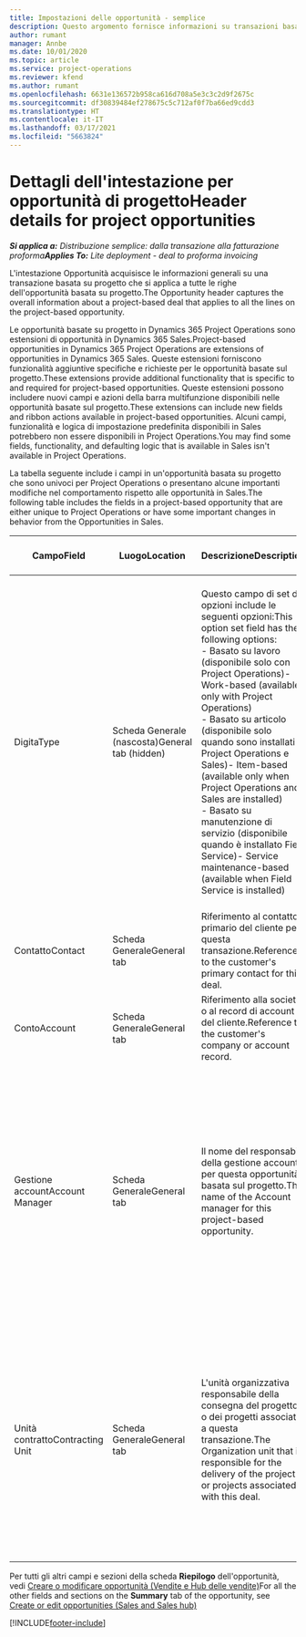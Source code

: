 ```yaml
---
title: Impostazioni delle opportunità - semplice
description: Questo argomento fornisce informazioni su transazioni basate su progetto e righe di opportunità basate su progetto.
author: rumant
manager: Annbe
ms.date: 10/01/2020
ms.topic: article
ms.service: project-operations
ms.reviewer: kfend
ms.author: rumant
ms.openlocfilehash: 6631e136572b958ca616d708a5e3c3c2d9f2675c
ms.sourcegitcommit: df30839484ef278675c5c712af0f7ba66ed9cdd3
ms.translationtype: HT
ms.contentlocale: it-IT
ms.lasthandoff: 03/17/2021
ms.locfileid: "5663824"
---
```

# <a name="header-details-for-project-opportunities"></a><span data-ttu-id="a1988-103">Dettagli dell'intestazione per opportunità di progetto</span><span class="sxs-lookup"><span data-stu-id="a1988-103">Header details for project opportunities</span></span>

<span data-ttu-id="a1988-104">_**Si applica a:** Distribuzione semplice: dalla transazione alla fatturazione proforma_</span><span class="sxs-lookup"><span data-stu-id="a1988-104">_**Applies To:** Lite deployment - deal to proforma invoicing_</span></span>

<span data-ttu-id="a1988-105">L'intestazione Opportunità acquisisce le informazioni generali su una transazione basata su progetto che si applica a tutte le righe dell'opportunità basata su progetto.</span><span class="sxs-lookup"><span data-stu-id="a1988-105">The Opportunity header captures the overall information about a project-based deal that applies to all the lines on the project-based opportunity.</span></span>

<span data-ttu-id="a1988-106">Le opportunità basate su progetto in Dynamics 365 Project Operations sono estensioni di opportunità in Dynamics 365 Sales.</span><span class="sxs-lookup"><span data-stu-id="a1988-106">Project-based opportunities in Dynamics 365 Project Operations are extensions of opportunities in Dynamics 365 Sales.</span></span> <span data-ttu-id="a1988-107">Queste estensioni forniscono funzionalità aggiuntive specifiche e richieste per le opportunità basate sul progetto.</span><span class="sxs-lookup"><span data-stu-id="a1988-107">These extensions provide additional functionality that is specific to and required for project-based opportunities.</span></span> <span data-ttu-id="a1988-108">Queste estensioni possono includere nuovi campi e azioni della barra multifunzione disponibili nelle opportunità basate sul progetto.</span><span class="sxs-lookup"><span data-stu-id="a1988-108">These extensions can include new fields and ribbon actions available in project-based opportunities.</span></span> <span data-ttu-id="a1988-109">Alcuni campi, funzionalità e logica di impostazione predefinita disponibili in Sales potrebbero non essere disponibili in Project Operations.</span><span class="sxs-lookup"><span data-stu-id="a1988-109">You may find some fields, functionality, and defaulting logic that is available in Sales isn't available in Project Operations.</span></span>

<span data-ttu-id="a1988-110">La tabella seguente include i campi in un'opportunità basata su progetto che sono univoci per Project Operations o presentano alcune importanti modifiche nel comportamento rispetto alle opportunità in Sales.</span><span class="sxs-lookup"><span data-stu-id="a1988-110">The following table includes the fields in a project-based opportunity that are either unique to Project Operations or have some important changes in behavior from the Opportunities in Sales.</span></span>

| <span data-ttu-id="a1988-111">**Campo**</span><span class="sxs-lookup"><span data-stu-id="a1988-111">**Field**</span></span> | <span data-ttu-id="a1988-112">**Luogo**</span><span class="sxs-lookup"><span data-stu-id="a1988-112">**Location**</span></span> | <span data-ttu-id="a1988-113">**Descrizione**</span><span class="sxs-lookup"><span data-stu-id="a1988-113">**Description**</span></span> | <span data-ttu-id="a1988-114">**Impatto downstream**</span><span class="sxs-lookup"><span data-stu-id="a1988-114">**Downstream impact**</span></span> |
| --- | --- | --- | --- |
| <span data-ttu-id="a1988-115">Digita</span><span class="sxs-lookup"><span data-stu-id="a1988-115">Type</span></span> | <span data-ttu-id="a1988-116">Scheda Generale (nascosta)</span><span class="sxs-lookup"><span data-stu-id="a1988-116">General tab (hidden)</span></span> | <span data-ttu-id="a1988-117">Questo campo di set di opzioni include le seguenti opzioni:</span><span class="sxs-lookup"><span data-stu-id="a1988-117">This option set field has the following options:</span></span></br><span data-ttu-id="a1988-118">- Basato su lavoro (disponibile solo con Project Operations)</span><span class="sxs-lookup"><span data-stu-id="a1988-118">- Work-based (available only with Project Operations)</span></span></br><span data-ttu-id="a1988-119">- Basato su articolo (disponibile solo quando sono installati Project Operations e Sales)</span><span class="sxs-lookup"><span data-stu-id="a1988-119">- Item-based (available only when Project Operations and Sales are installed)</span></span></br><span data-ttu-id="a1988-120">- Basato su manutenzione di servizio (disponibile quando è installato Field Service)</span><span class="sxs-lookup"><span data-stu-id="a1988-120">- Service maintenance-based (available when Field Service is installed)</span></span> | <span data-ttu-id="a1988-121">Quando si utilizza Project Operations, questo valore di campo viene impostato automaticamente su **Basato su lavoro** che classifica l'opportunità come basata su progetto.</span><span class="sxs-lookup"><span data-stu-id="a1988-121">When you use Project Operations, this field value is automatically set to **Work-based** which classifies the Opportunity as project-based.</span></span> <span data-ttu-id="a1988-122">Un'opportunità deve essere basata su progetto per abilitare tutte le estensioni e funzionalità specifiche del progetto nel processo di vendita downstream per questa transazione.</span><span class="sxs-lookup"><span data-stu-id="a1988-122">An Opportunity should be project-based to enable all project-specific extensions and functionality in the downstream sales process for this deal.</span></span> |
| <span data-ttu-id="a1988-123">Contatto</span><span class="sxs-lookup"><span data-stu-id="a1988-123">Contact</span></span> | <span data-ttu-id="a1988-124">Scheda Generale</span><span class="sxs-lookup"><span data-stu-id="a1988-124">General tab</span></span> | <span data-ttu-id="a1988-125">Riferimento al contatto primario del cliente per questa transazione.</span><span class="sxs-lookup"><span data-stu-id="a1988-125">Reference to the customer's primary contact for this deal.</span></span> | |
| <span data-ttu-id="a1988-126">Conto</span><span class="sxs-lookup"><span data-stu-id="a1988-126">Account</span></span> | <span data-ttu-id="a1988-127">Scheda Generale</span><span class="sxs-lookup"><span data-stu-id="a1988-127">General tab</span></span> | <span data-ttu-id="a1988-128">Riferimento alla società o al record di account del cliente.</span><span class="sxs-lookup"><span data-stu-id="a1988-128">Reference to the customer's company or account record.</span></span> | |
| <span data-ttu-id="a1988-129">Gestione account</span><span class="sxs-lookup"><span data-stu-id="a1988-129">Account Manager</span></span> | <span data-ttu-id="a1988-130">Scheda Generale</span><span class="sxs-lookup"><span data-stu-id="a1988-130">General tab</span></span> | <span data-ttu-id="a1988-131">Il nome del responsabile della gestione account per questa opportunità basata sul progetto.</span><span class="sxs-lookup"><span data-stu-id="a1988-131">The name of the Account manager for this project-based opportunity.</span></span> | <span data-ttu-id="a1988-132">Il responsabile della gestione account è responsabile della gestione del rapporto con il cliente fino al completamento di questo progetto.</span><span class="sxs-lookup"><span data-stu-id="a1988-132">The Account manager is responsible for managing the relationship with the customer through the completion of this project.</span></span> <span data-ttu-id="a1988-133">In base al record della risorsa prenotabile collegato al responsabile della gestione account, l'unità contratto è predefinita.</span><span class="sxs-lookup"><span data-stu-id="a1988-133">Based on the bookable resource record tied to the Account manager, the contracting unit is defaulted.</span></span> |
| <span data-ttu-id="a1988-134">Unità contratto</span><span class="sxs-lookup"><span data-stu-id="a1988-134">Contracting Unit</span></span> | <span data-ttu-id="a1988-135">Scheda Generale</span><span class="sxs-lookup"><span data-stu-id="a1988-135">General tab</span></span> | <span data-ttu-id="a1988-136">L'unità organizzativa responsabile della consegna del progetto o dei progetti associati a questa transazione.</span><span class="sxs-lookup"><span data-stu-id="a1988-136">The Organization unit that is responsible for the delivery of the project or projects associated with this deal.</span></span> | <span data-ttu-id="a1988-137">L'unità contratto è la divisione dell'azienda che completerà i progetti dopo la chiusura della trattativa.</span><span class="sxs-lookup"><span data-stu-id="a1988-137">The contracting unit is the division of the company that will complete the project(s) after the deal is closed.</span></span> <span data-ttu-id="a1988-138">Ogni unità contratto ha una valuta e questa valuta viene utilizzata per riportare i costi stimati ed effettivi sostenuti durante il progetto.</span><span class="sxs-lookup"><span data-stu-id="a1988-138">Every contracting unit has a currency, and this currency is used to report estimated and actual costs incurred during the project.</span></span> |

<span data-ttu-id="a1988-139">Per tutti gli altri campi e sezioni della scheda **Riepilogo** dell'opportunità, vedi [Creare o modificare opportunità (Vendite e Hub delle vendite)](https://docs.microsoft.com/dynamics365/sales-enterprise/create-edit-opportunity-sales)</span><span class="sxs-lookup"><span data-stu-id="a1988-139">For all the other fields and sections on the **Summary** tab of the opportunity, see [Create or edit opportunities (Sales and Sales hub)](https://docs.microsoft.com/dynamics365/sales-enterprise/create-edit-opportunity-sales)</span></span>


[!INCLUDE[footer-include](../../includes/footer-banner.md)]

